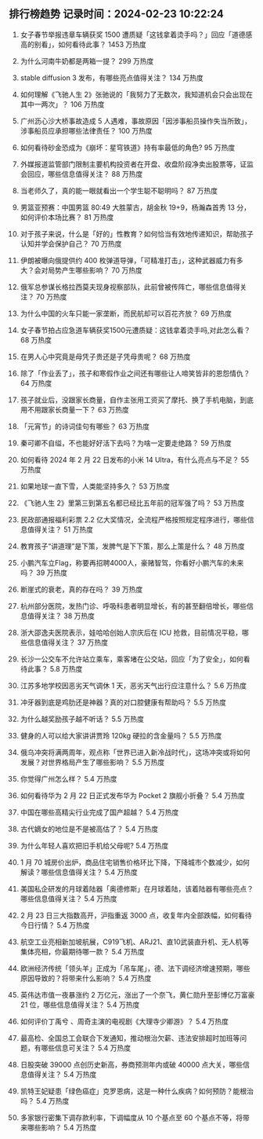 
## 排行榜趋势 记录时间：2024-02-23 10:22:24
  
  1. 女子春节举报违章车辆获奖 1500 遭质疑「这钱拿着烫手吗？」回应「道德感高的别看」，如何看待此事？ 1453 万热度
    
  2. 为什么河南牛奶都是两箱一提？ 299 万热度
    
  3. stable diffusion 3 发布，有哪些亮点值得关注？ 134 万热度
    
  4. 如何理解《飞驰人生 2》张驰说的「我努力了无数次，我知道机会只会出现在其中一两次」？ 106 万热度
    
  5. 广州沥心沙大桥事故造成 5 人遇难，事故原因「因涉事船员操作失当所致」，涉事船员应承担哪些法律责任？ 100 万热度
    
  6. 如何看待砂金恐成为《崩坏：星穹铁道》持有率最低的角色? 95 万热度
    
  7. 外媒报道监管部门限制主要机构投资者在开盘、收盘阶段净卖出股票等，证监会回应，哪些信息值得关注？ 88 万热度
    
  8. 当老师久了，真的能一眼就看出一个学生聪不聪明吗？ 87 万热度
    
  9. 男篮亚预赛：中国男篮 80:49 大胜蒙古，胡金秋 19+9，杨瀚森首秀 13 分，如何评价本场比赛？ 81 万热度
    
  10. 对于孩子来说，什么是「好的」性教育？如何恰当有效地传递知识，帮助孩子认知并学会保护自己？ 70 万热度
    
  11. 伊朗被曝向俄提供约 400 枚弹道导弹，「可精准打击」，这种武器威力有多大？会对局势产生哪些影响？ 70 万热度
    
  12. 俄军总参谋长格拉西莫夫现身视察部队，此前曾被传阵亡，哪些信息值得关注？ 70 万热度
    
  13. 为什么中国的火车只能一家垄断，而民航却可以百花齐放？ 69 万热度
    
  14. 女子春节拍占应急道车辆获奖1500元遭质疑：这钱拿着烫手吗,对此怎么看？ 68 万热度
    
  15. 在男人心中究竟是母凭子贵还是子凭母贵呢？ 68 万热度
    
  16. 除了「作业丢了」，孩子和寒假作业之间还有哪些让人啼笑皆非的恩怨情仇？ 64 万热度
    
  17. 孩子就业后，没跟家长商量，自作主张用工资买了摩托、换了手机电脑，到底用不用跟家长商量一下？ 63 万热度
    
  18. 「元宵节」的诗词佳句有哪些？ 63 万热度
    
  19. 秦可卿不自缢，不也能好好活下去吗？为啥一定要走绝路？ 59 万热度
    
  20. 如何看待 2024 年 2 月 22 日发布的小米 14 Ultra，有什么亮点与不足？ 55 万热度
    
  21. 如果地球一直下雪，人类能坚持多久？ 53 万热度
    
  22. 《飞驰人生 2》里第三到第五名都已经比五年前的冠军强了吗？ 53 万热度
    
  23. 民政部通报福利彩票 2.2 亿大奖情况，全流程严格按照规定程序进行，哪些信息值得关注？ 51 万热度
    
  24. 教育孩子“讲道理”是下策，发脾气是下下策，那么上策是什么？ 48 万热度
    
  25. 小鹏汽车立Flag，称要再招聘4000人，豪赌智驾，你看好小鹏汽车的未来吗？ 39 万热度
    
  26. 断崖式的衰老，真的存在吗？ 39 万热度
    
  27. 杭州部分医院，发热门诊、呼吸科患者明显增长，有的甚至翻倍增长，哪些信息值得关注？ 38 万热度
    
  28. 浙大邵逸夫医院表示，娃哈哈创始人宗庆后在 ICU 抢救，目前情况平稳，哪些信息值得关注？ 37 万热度
    
  29. 长沙一公交车不允许站立乘车，乘客堵在公交站，回应「为了安全」，如何看待此事？ 5.8 万热度
    
  30. 江苏多地学校因恶劣天气调休 1 天，恶劣天气出行应注意什么？ 5.6 万热度
    
  31. 冲牙器到底是鸡肋还是神器？真的对口腔健康有帮助吗？ 5.5 万热度
    
  32. 为什么越奖励孩子越不听话？ 5.5 万热度
    
  33. 健身的人可以给大家讲讲贾玲 120kg 硬拉的含金量吗？ 5.5 万热度
    
  34. 俄乌冲突将满两周年，观点称「世界已进入新冷战时代」，这场冲突或将如何发展？对世界格局产生了哪些影响？ 5.5 万热度
    
  35. 你觉得广州怎么样？ 5.4 万热度
    
  36. 如何看待华为 2 月 22 日正式发布华为 Pocket 2 旗舰小折叠？ 5.4 万热度
    
  37. 中国在哪些高精尖行业完成了国产超越？ 5.4 万热度
    
  38. 古代嫡女的地位是不是被高估了？ 5.4 万热度
    
  39. 为什么年轻人喜欢把旧手机给父母呢? 5.4 万热度
    
  40. 1 月 70 城房价出炉，商品住宅销售价格环比下降，下降城市个数减少，如何解读？哪些信息值得关注？ 5.4 万热度
    
  41. 美国私企研发的月球着陆器「奥德修斯」在月球着陆，该着陆器有哪些亮点？哪些信息值得关注？ 5.4 万热度
    
  42. 2 月 23 日三大指数高开，沪指重返 3000 点，收复年内全部跌幅，如何看待今日行情？ 5.4 万热度
    
  43. 航空工业亮相新加坡航展，C919飞机、ARJ21、直10武装直升机、无人机等集体亮相，你最期待哪一款？ 5.4 万热度
    
  44. 欧洲经济传统「领头羊」正成为「吊车尾」，德、法下调经济增速预期，哪些原因导致的？将带来什么影响？ 5.4 万热度
    
  45. 英伟达市值一夜暴涨约 2 万亿元，涨出了一个奈飞，黄仁勋升至彭博亿万富豪 21 位，哪些信息值得关注？ 5.4 万热度
    
  46. 如何评价丁禹兮 、周奇主演的电视剧《大理寺少卿游》？ 5.4 万热度
    
  47. 最高检、全国总工会联合下发通知，推动根治欠薪、违法安排超时加班等问题，有哪些信息可关注？ 5.4 万热度
    
  48. 日股突破 39000 点创历史新高，券商预测年内或破 40000 点大关，哪些信息值得关注？ 5.4 万热度
    
  49. 凯特王妃疑患「绿色癌症」克罗恩病，这是一种什么疾病？如何预防？能根治吗？ 5.4 万热度
    
  50. 多家银行密集下调存款利率，下调幅度从 10 个基点至 60 个基点不等，将带来哪些影响？ 5.4 万热度
    